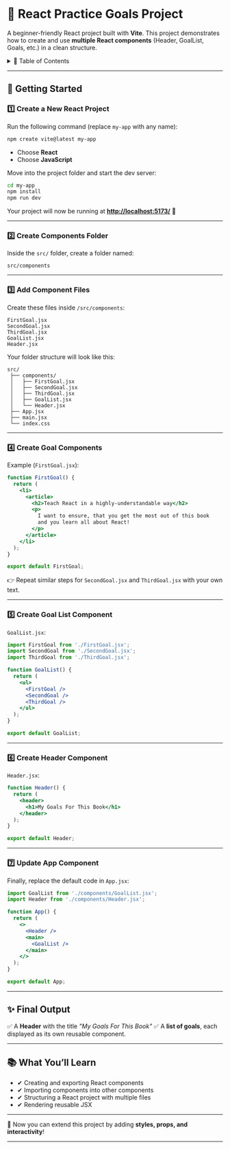 # 🎯 **React Practice Goals Project**

A beginner-friendly React project built with **Vite**.
This project demonstrates how to create and use **multiple React components** (Header, GoalList, Goals, etc.) in a clean structure.

<details>
<summary>📑 Table of Contents</summary>

- [🎯 **React Practice Goals Project**](#-react-practice-goals-project)
  - [🚀 Getting Started](#-getting-started)
    - [1️⃣ Create a New React Project](#1️⃣-create-a-new-react-project)
    - [2️⃣ Create Components Folder](#2️⃣-create-components-folder)
    - [3️⃣ Add Component Files](#3️⃣-add-component-files)
    - [4️⃣ Create Goal Components](#4️⃣-create-goal-components)
    - [5️⃣ Create Goal List Component](#5️⃣-create-goal-list-component)
    - [6️⃣ Create Header Component](#6️⃣-create-header-component)
    - [7️⃣ Update App Component](#7️⃣-update-app-component)
  - [✨ Final Output](#-final-output)
  - [📚 What You’ll Learn](#-what-youll-learn)

</details>

---

## 🚀 Getting Started

### 1️⃣ Create a New React Project

Run the following command (replace `my-app` with any name):

```bash
npm create vite@latest my-app
```

* Choose **React**
* Choose **JavaScript**

Move into the project folder and start the dev server:

```bash
cd my-app
npm install
npm run dev
```

Your project will now be running at **[http://localhost:5173/](http://localhost:5173/)** 🎉

---

### 2️⃣ Create Components Folder

Inside the `src/` folder, create a folder named:

```
src/components
```

---

### 3️⃣ Add Component Files

Create these files inside `/src/components`:

```
FirstGoal.jsx
SecondGoal.jsx
ThirdGoal.jsx
GoalList.jsx
Header.jsx
```

Your folder structure will look like this:

```
src/
 ├── components/
 │   ├── FirstGoal.jsx
 │   ├── SecondGoal.jsx
 │   ├── ThirdGoal.jsx
 │   ├── GoalList.jsx
 │   └── Header.jsx
 ├── App.jsx
 ├── main.jsx
 └── index.css
```

---

### 4️⃣ Create Goal Components

Example (`FirstGoal.jsx`):

```jsx
function FirstGoal() {
  return (
    <li>
      <article>
        <h2>Teach React in a highly-understandable way</h2>
        <p>
          I want to ensure, that you get the most out of this book 
          and you learn all about React!
        </p>
      </article>
    </li>
  );
}

export default FirstGoal;
```

👉 Repeat similar steps for `SecondGoal.jsx` and `ThirdGoal.jsx` with your own text.

---

### 5️⃣ Create Goal List Component

`GoalList.jsx`:

```jsx
import FirstGoal from './FirstGoal.jsx';
import SecondGoal from './SecondGoal.jsx';
import ThirdGoal from './ThirdGoal.jsx';

function GoalList() {
  return (
    <ul>
      <FirstGoal />
      <SecondGoal />
      <ThirdGoal />
    </ul>
  );
}

export default GoalList;
```

---

### 6️⃣ Create Header Component

`Header.jsx`:

```jsx
function Header() {
  return (
    <header>
      <h1>My Goals For This Book</h1>
    </header>
  );
}

export default Header;
```

---

### 7️⃣ Update App Component

Finally, replace the default code in `App.jsx`:

```jsx
import GoalList from './components/GoalList.jsx';
import Header from './components/Header.jsx';

function App() {
  return (
    <>
      <Header />
      <main>
        <GoalList />
      </main>
    </>
  );
}

export default App;
```

---

## ✨ Final Output

✅ A **Header** with the title *"My Goals For This Book"*
✅ A **list of goals**, each displayed as its own reusable component.

---

## 📚 What You’ll Learn

* ✔ Creating and exporting React components
* ✔ Importing components into other components
* ✔ Structuring a React project with multiple files
* ✔ Rendering reusable JSX

---

🔗 Now you can extend this project by adding **styles, props, and interactivity**!

---

